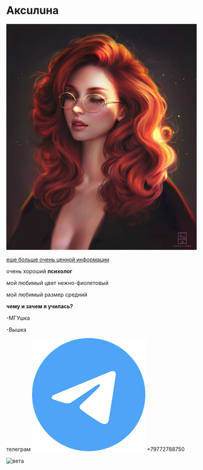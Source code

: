 # Аксuлuна

![так я себя вижу я](/assets/face.png)

[еще больше очень ценной информации](для_любопытных.md)

очень хороший **психолог**

мой любимый цвет нежно-фиолетовый

мой любимый размер средний

**чему и зачем я училась?**

-МГУшка

-Вышка



телеграм ![tg](/tg.png) +79772788750

![вета](/вета.jpg)